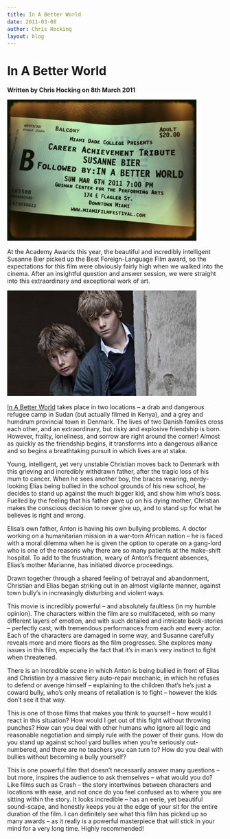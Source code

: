 ```yaml
---
title: In A Better World
date: 2011-03-08
author: Chris Hocking
layout: blog
---
```

# In A Better World

**Written by Chris Hocking on 8th March 2011**

![](/static/blog/2011-03-inabetterworld_ticket-441x329.jpg "inabetterworld_ticket")

At the Academy Awards this year, the beautiful and incredibly intelligent Susanne Bier picked up the Best Foreign-Language Film award, so the expectations for this film were obviously fairly high when we walked into the cinema. After an insightful question and answer session, we were straight into this extraordinary and exceptional work of art.

![](/static/blog/2011-03-inabetterworld_frame-441x246.jpg "inabetterworld_frame")

[In A Better World](http://www.imdb.com/title/tt1340107/ "IMDB") takes place in two locations – a drab and dangerous refugee camp in Sudan (but actually filmed in Kenya), and a grey and humdrum provincial town in Denmark. The lives of two Danish families cross each other, and an extraordinary, but risky and explosive friendship is born. However, frailty, loneliness, and sorrow are right around the corner! Almost as quickly as the friendship begins, it transforms into a dangerous alliance and so begins a breathtaking pursuit in which lives are at stake.

Young, intelligent, yet very unstable Christian moves back to Denmark with this grieving and incredibly withdrawn father, after the tragic loss of his mum to cancer. When he sees another boy, the braces wearing, nerdy-looking Elias being bullied in the school grounds of his new school, he decides to stand up against the much bigger kid, and show him who’s boss. Fuelled by the feeling that his father gave up on his dying mother, Christian makes the conscious decision to never give up, and to stand up for what he believes is right and wrong.

Elisa’s own father, Anton is having his own bullying problems. A doctor working on a humanitarian mission in a war-torn African nation – he is faced with a moral dilemma when he is given the option to operate on a gang-lord who is one of the reasons why there are so many patients at the make-shift hospital. To add to the frustration, weary of Anton’s frequent absences, Elias’s mother Marianne, has initiated divorce proceedings.

Drawn together through a shared feeling of betrayal and abandonment, Christian and Elias began striking out in an almost vigilante manner, against town bully’s in increasingly disturbing and violent ways.

This movie is incredibly powerful – and absolutely faultless (in my humble opinion). The characters within the film are so multifaceted, with so many different layers of emotion, and with such detailed and intricate back-stories – perfectly cast, with tremendous performances from each and every actor. Each of the characters are damaged in some way, and Susanne carefully reveals more and more floors as the film progresses. She explores many issues in this film, especially the fact that it’s in man’s very instinct to fight when threatened.

There is an incredible scene in which Anton is being bullied in front of Elias and Christian by a massive fiery auto-repair mechanic, in which he refuses to defend or avenge himself – explaining to the children that’s he’s just a coward bully, who’s only means of retaliation is to fight – however the kids don’t see it that way.

This is one of those films that makes you think to yourself – how would I react in this situation? How would I get out of this fight without throwing punches? How can you deal with other humans who ignore all logic and reasonable negotiation and simply rule with the power of their guns. How do you stand up against school yard bullies when you’re seriously out-numbered, and there are no teachers you can turn to? How do you deal with bullies without becoming a bully yourself?

This is one powerful film that doesn’t necessarily answer many questions – but more, inspires the audience to ask themselves – what would you do? Like films such as Crash – the story intertwines between characters and locations with ease, and not once do you feel confused as to where you are sitting within the story. It looks incredible – has an eerie, yet beautiful sound-scape, and honestly keeps you at the edge of your sit for the entire duration of the film. I can definitely see what this film has picked up so many awards – as it really is a powerful masterpiece that will stick in your mind for a very long time. Highly recommended!